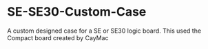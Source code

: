 # SE-SE30-Custom-Case
A custom designed case for a SE or SE30 logic board. This used the Compact board created by CayMac
